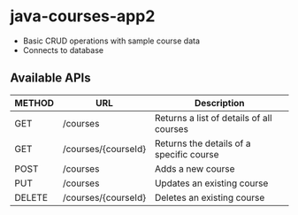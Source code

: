 # java-courses-app2
- Basic CRUD operations with sample course data
- Connects to database

## Available APIs

| METHOD | URL                 | Description                              |
| ---    | ---                 |      ---                                 |
| GET    | /courses            | Returns a list of details of all courses |
| GET    | /courses/{courseId} | Returns the details of a specific course |
| POST   | /courses            | Adds a new course                        | 
| PUT    | /courses            | Updates an existing course               |
| DELETE | /courses/{courseId} | Deletes an existing course               | 
